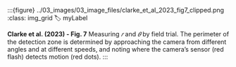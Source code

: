 :::{figure} ../03_images/03_image_files/clarke_et_al_2023_fig7_clipped.png 
:class: img_grid
:label: myLabel

**Clarke et al. (2023) - Fig. 7** Measuring *𝑟* and *𝜃* by field trial. The perimeter of the detection zone is determined by approaching the camera from different angles and at different speeds, and noting where the camera’s sensor (red flash) detects motion (red dots).
:::
